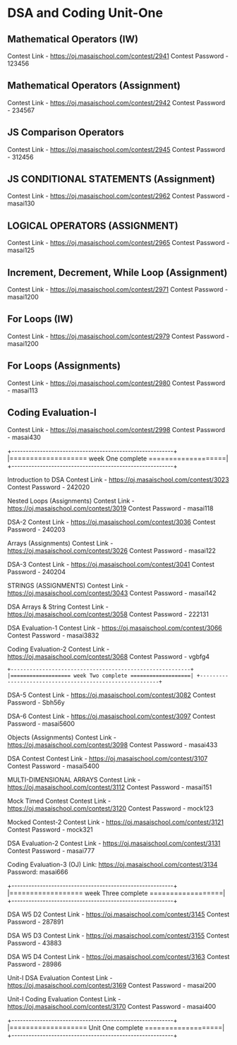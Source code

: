 # DSA and Coding Unit-One

## Mathematical Operators (IW)
Contest Link - https://oj.masaischool.com/contest/2941
Contest Password - 123456


## Mathematical Operators (Assignment)
Contest Link - https://oj.masaischool.com/contest/2942
Contest Password - 234567


## JS Comparison Operators
Contest Link - https://oj.masaischool.com/contest/2945
Contest Password - 312456


## JS CONDITIONAL STATEMENTS (Assignment)
Contest Link - https://oj.masaischool.com/contest/2962
Contest Password - masai130


## LOGICAL OPERATORS (ASSIGNMENT)
Contest Link - https://oj.masaischool.com/contest/2965
Contest Password - masai125


## Increment, Decrement, While Loop (Assignment)
Contest Link - https://oj.masaischool.com/contest/2971
Contest Password - masai1200


## For Loops (IW)
Contest Link - https://oj.masaischool.com/contest/2979
Contest Password - masai1200


## For Loops (Assignments)
Contest Link - https://oj.masaischool.com/contest/2980
Contest Password - masai113


## Coding Evaluation-I
Contest Link - https://oj.masaischool.com/contest/2998
Contest Password - masai430


+---------------------------------------------------------+
|=================== week One complete ===================|
+---------------------------------------------------------+


Introduction to DSA
Contest Link - https://oj.masaischool.com/contest/3023
Contest Password - 242020


Nested Loops (Assignments)
Contest Link - https://oj.masaischool.com/contest/3019
Contest Password - masai118


DSA-2
Contest Link - https://oj.masaischool.com/contest/3036
Contest Password - 240203


Arrays (Assignments)
Contest Link - https://oj.masaischool.com/contest/3026
Contest Password - masai122


DSA-3 
Contest Link - https://oj.masaischool.com/contest/3041
Contest Password - 240204


STRINGS (ASSIGNMENTS)
Contest Link - https://oj.masaischool.com/contest/3043
Contest Password - masai142


DSA Arrays & String
Contest Link - https://oj.masaischool.com/contest/3058
Contest Password - 222131


DSA Evaluation-1
Contest Link - https://oj.masaischool.com/contest/3066
Contest Password - masai3832


Coding Evaluation-2
Contest Link - https://oj.masaischool.com/contest/3068
Contest Password - vgbfg4

`
+---------------------------------------------------------+
|=================== week Two complete ===================|
+---------------------------------------------------------+
`

DSA-5
Contest Link - https://oj.masaischool.com/contest/3082
Contest Password - Sbh56y


DSA-6
Contest Link - https://oj.masaischool.com/contest/3097
Contest Password - masai5600


Objects (Assignments) 
Contest Link - https://oj.masaischool.com/contest/3098
Contest Password - masai433


DSA Contest
Contest Link - https://oj.masaischool.com/contest/3107
Contest Password - masai5400


MULTI-DIMENSIONAL ARRAYS
Contest Link - https://oj.masaischool.com/contest/3112
Contest Password - masai151


Mock Timed Contest
Contest Link - https://oj.masaischool.com/contest/3120
Contest Password - mock123


Mocked Contest-2
Contest Link - https://oj.masaischool.com/contest/3121
Contest Password - mock321


DSA Evaluation-2
Contest Link - https://oj.masaischool.com/contest/3131
Contest Password - masai777


Coding Evaluation-3 (OJ) 
Link: https://oj.masaischool.com/contest/3134
Password: masai666


+---------------------------------------------------------+
|================== week Three complete ==================|
+---------------------------------------------------------+


DSA W5 D2
Contest Link - https://oj.masaischool.com/contest/3145
Contest Password - 287891


DSA W5 D3 
Contest Link - https://oj.masaischool.com/contest/3155
Contest Password - 43883


DSA W5 D4
Contest Link - https://oj.masaischool.com/contest/3163
Contest Password - 28986


Unit-I DSA Evaluation
Contest Link - https://oj.masaischool.com/contest/3169
Contest Password - masai200


Unit-I Coding Evaluation 
Contest Link - https://oj.masaischool.com/contest/3170
Contest Password - masai400

+---------------------------------------------------------+
|=================== Unit One complete ===================|
+---------------------------------------------------------+

